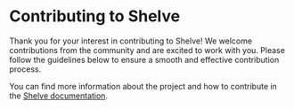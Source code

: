 # Contributing to Shelve

Thank you for your interest in contributing to Shelve! We welcome contributions from the community and are excited to work with you. Please follow the guidelines below to ensure a smooth and effective contribution process.

You can find more information about the project and how to contribute in the [Shelve documentation](https://shelve.cloud/docs/contributing).